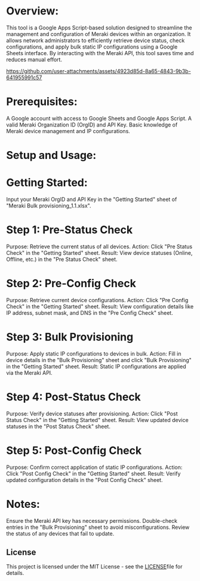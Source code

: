 # Overview:


This tool is a Google Apps Script-based solution designed to streamline the management and configuration of Meraki devices within an organization. It allows network administrators to efficiently retrieve device status, check configurations, and apply bulk static IP configurations using a Google Sheets interface. By interacting with the Meraki API, this tool saves time and reduces manual effort.



https://github.com/user-attachments/assets/4923d85d-8a65-4843-9b3b-641955991c57



# Prerequisites:


A Google account with access to Google Sheets and Google Apps Script.
A valid Meraki Organization ID (OrgID) and API Key.
Basic knowledge of Meraki device management and IP configurations.

# Setup and Usage:


# Getting Started:

Input your Meraki OrgID and API Key in the "Getting Started" sheet of "Meraki Bulk provisioning_1.1.xlsx".
# Step 1: Pre-Status Check

Purpose: Retrieve the current status of all devices.
Action: Click "Pre Status Check" in the "Getting Started" sheet.
Result: View device statuses (Online, Offline, etc.) in the "Pre Status Check" sheet.

# Step 2: Pre-Config Check

Purpose: Retrieve current device configurations.
Action: Click "Pre Config Check" in the "Getting Started" sheet.
Result: View configuration details like IP address, subnet mask, and DNS in the "Pre Config Check" sheet.

# Step 3: Bulk Provisioning

Purpose: Apply static IP configurations to devices in bulk.
Action: Fill in device details in the "Bulk Provisioning" sheet and click "Bulk Provisioning" in the "Getting Started" sheet.
Result: Static IP configurations are applied via the Meraki API.

# Step 4: Post-Status Check

Purpose: Verify device statuses after provisioning.
Action: Click "Post Status Check" in the "Getting Started" sheet.
Result: View updated device statuses in the "Post Status Check" sheet.

# Step 5: Post-Config Check

Purpose: Confirm correct application of static IP configurations.
Action: Click "Post Config Check" in the "Getting Started" sheet.
Result: Verify updated configuration details in the "Post Config Check" sheet.

# Notes:


Ensure the Meraki API key has necessary permissions.
Double-check entries in the "Bulk Provisioning" sheet to avoid misconfigurations.
Review the status of any devices that fail to update.

## License
This project is licensed under the MIT License - see the [LICENSE](https://github.com/udarasandalthenuwara/Meraki-Bulk-Provisioning/blob/main/License.md)file for details.
